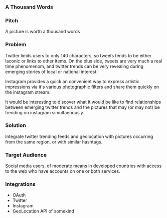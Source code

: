 ### A Thousand Words

### Pitch
A picture is worth a thousand words

### Problem
Twitter limits users to only 140 characters, so tweets tends to be either laconic or links to other items.  On the plus side, tweets are very much a real time phenomenom, and twitter trends can be very revealing during emerging stories of local or national interest.

Instagram provides a quick an convenient way to express artistic impressions via it's various photographic filters and share them quickly on the instagram stream.  

It would be interesting to discover what it would be like to find relationships between emerging twitter trends and the pictures that may (or may not) be trending on instagram simultaenously.

### Solution

Integrate twitter trending feeds and geolocation with pictures occurring from the same region, or with similar hashtags.

### Target Audience

Social media users, of moderate means in developed countries with access to the web who have accounts on one or both services.

### Integrations

* OAuth
* Twitter
* Instagram
* GeoLocation API of somekind
